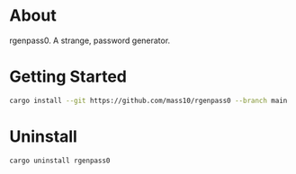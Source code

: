 # About

rgenpass0. A strange, password generator.

# Getting Started

```bash
cargo install --git https://github.com/mass10/rgenpass0 --branch main
```

# Uninstall

```bash
cargo uninstall rgenpass0
```

